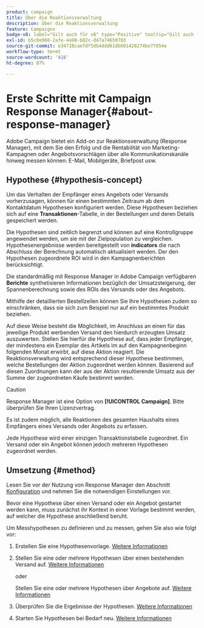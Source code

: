 ```yaml
---
product: campaign
title: Über die Reaktionsverwaltung
description: Über die Reaktionsverwaltung
feature: Campaigns
badge-v8: label="Gilt auch für v8" type="Positive" tooltip="Gilt auch für Campaign v8"
exl-id: b5c0e960-2afe-4a98-b82c-d47a74659703
source-git-commit: e34718caefdf5db4ddd61db601420274be77054e
workflow-type: tm+mt
source-wordcount: '416'
ht-degree: 87%

---
```


# Erste Schritte mit Campaign Response Manager{#about-response-manager}



Adobe Campaign bietet ein Add-on zur Reaktionsverwaltung (Response Manager), mit dem Sie den Erfolg und die Rentabilität von Marketing-Kampagnen oder Angebotsvorschlägen über alle Kommunikationskanäle hinweg messen können: E-Mail, Mobilgeräte, Briefpost usw.

## Hypothese {#hypothesis-concept}

Um das Verhalten der Empfänger eines Angebots oder Versands vorherzusagen, können für einen bestimmten Zeitraum ab dem Kontaktdatum Hypothesen konfiguriert werden. Diese Hypothesen beziehen sich auf eine **Transaktionen**-Tabelle, in der Bestellungen und deren Details gespeichert werden.

Die Hypothesen sind zeitlich begrenzt und können auf eine Kontrollgruppe angewendet werden, um sie mit der Zielpopulation zu vergleichen. Hypothesenergebnisse werden bereitgestellt von **indicators** die nach Abschluss der Berechnung automatisch aktualisiert werden. Der den Hypothesen zugeordnete ROI wird in den Kampagnenberichten berücksichtigt.

Die standardmäßig mit Response Manager in Adobe Campaign verfügbaren **Berichte** synthetisieren Informationen bezüglich der Umsatzsteigerung, der Spannenberechnung sowie des ROIs des Versands oder des Angebots.

Mithilfe der detaillierten Bestellzeilen können Sie Ihre Hypothesen zudem so einschränken, dass sie sich zum Beispiel nur auf ein bestimmtes Produkt beziehen.

Auf diese Weise besteht die Möglichkeit, im Anschluss an einen für das jeweilige Produkt werbenden Versand den hierdurch erzeugten Umsatz auszuwerten. Stellen Sie hierfür die Hypothese auf, dass jeder Empfänger, der mindestens ein Exemplar des Artikels im auf den Kampagnenbeginn folgenden Monat erwirbt, auf diese Aktion reagiert. Die Reaktionsverwaltung wird entsprechend dieser Hypothese bestimmen, welche Bestellungen der Aktion zugeordnet werden können. Basierend auf diesen Zuordnungen kann der aus der Aktion resultierende Umsatz aus der Summe der zugeordneten Käufe bestimmt werden.

>[!CAUTION]
>
>Response Manager ist eine Option von **[!UICONTROL Campaign]**. Bitte überprüfen Sie Ihren Lizenzvertrag.

Es ist zudem möglich, alle Reaktionen des gesamten Haushalts eines Empfängers eines Versands oder Angebots zu erfassen.

Jede Hypothese wird einer einzigen Transaktionstabelle zugeordnet. Ein Versand oder ein Angebot können jedoch mehreren Hypothesen zugeordnet werden.

## Umsetzung {#method}

Lesen Sie vor der Nutzung von Response Manager den Abschnitt [Konfiguration](configuration.md) und nehmen Sie die notwendigen Einstellungen vor.

Bevor eine Hypothese über einen Versand oder ein Angebot gestartet werden kann, muss zunächst ihr Kontext in einer Vorlage bestimmt werden, auf welcher die Hypothese anschließend beruht.

Um Messhypothesen zu definieren und zu messen, gehen Sie also wie folgt vor:

1. Erstellen Sie eine Hypothesenvorlage. [Weitere Informationen](hypothesis-templates.md#creating-a-hypothesis-model)   
1. Stellen Sie eine oder mehrere Hypothesen über einen bestehenden Versand auf. [Weitere Informationen](creating-hypotheses.md#referencing-a-hypothesis-in-a-campaign-delivery)   

   oder

   Stellen Sie eine oder mehrere Hypothesen über Angebote auf. [Weitere Informationen](creating-hypotheses.md#creating-a-hypothesis-on-an-offer)   

1. Überprüfen Sie die Ergebnisse der Hypothesen. [Weitere Informationen](hypothesis-tracking.md)   
1. Starten Sie Hypothesen bei Bedarf neu. [Weitere Informationen](creating-hypotheses.md#creating-a-hypothesis-on-the-fly-on-a-delivery)   
